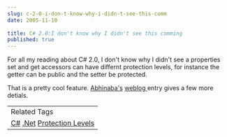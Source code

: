 ```yaml
---
slug: c-2-0-i-don-t-know-why-i-didn-t-see-this-comm
date: 2005-11-10
 
title: C# 2.0:I don't know why I didn't see this comming
published: true
---
```

For all my reading about C# 2.0, I don't know why I didn't see a properties set and get accessors can have differnt protection levels, for instance the getter can be public and the setter be protected.<p />That is a pretty cool feature.  <a href="http://www.geocities.com/basuabhinaba" target="_blank">Abhinaba's</a> <a href="http://blogs.msdn.com/abhinaba/archive/2005/11/10/491255.aspx">weblog </a>entry gives a few more detials.<p /><table class="TechnoratiHead TagHeader">
<tr><td>Related Tags</td></tr>
<tr class="Technorati"><td>
<a href="https://paul.kinlan.me/tags/C#" class="Tag" rel="tag">C#</a> <a href="https://paul.kinlan.me/tags/.net" class="Tag" rel="tag">.Net</a> <a href="https://paul.kinlan.me/tags/Protection%20Levels" class="Tag" rel="tag">Protection Levels</a>
</td></tr>
</table>

